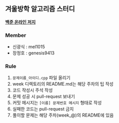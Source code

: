## 겨울방학 알고리즘 스터디
 
**[백준 온라인 저지](https://www.acmicpc.net/)**

### Member

- 신광식 : mel1015
- 장정호 : genesis9413

### Rule

1. `문제이름_아이디.cpp` 파일 올리기
2. week 디렉토리의 README.md는 해당 주차의 팁 작성
3. 코드 작성시 주석 작성
4. 문제 성공 시 pull-request 보내기
5. 커밋 메시지는 `[이름] 문제번호 메시지` 형태로 작성
6. 실패한 코드는 pull-request 금지
7. 풀이할 문제는 해당 주차(week_@)의 README에 있음
